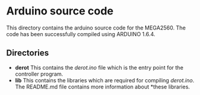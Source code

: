 # Arduino source code

This directory contains the arduino source code for the MEGA2560. The
code has been successfully compiled using ARDUINO 1.6.4.

## Directories

* **derot** This contains the *derot.ino* file which is the entry point
for the controller program.
* **lib** This contains the libraries which are required for compiling
  *derot.ino*. The README.md file contains more information about
  *these libraries.




